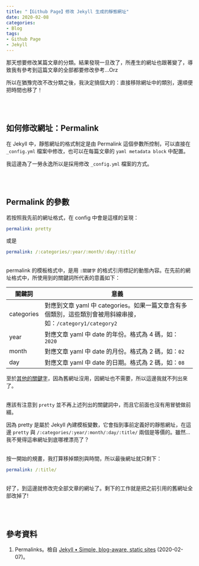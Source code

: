 ```yaml
---
title: "【Github Page】修改 Jekyll 生成的靜態網址"
date: 2020-02-08
categories:
- Blog
tags:
- Github Page
- Jekyll
--- 
```


那天想要修改某篇文章的分類。結果發現一旦改了，所產生的網址也跟著變了，導致我有參考到這篇文章的全部都要修改參考...Orz
 
所以在猶豫完改不改分類之後，我決定搞個大的：直接<span class='label'>移除網址中的類別</span>，還順便把<span class='label'>時間也移了</span>！
<!--more-->
<br><br>  

## 如何修改網址：Permalink
在 Jekyll 中，靜態網址的格式制定是由 <span class='label'>Permalink</span> 這個參數所控制，可以直接在 `_config.yml` 檔案中修改，也可以在每篇文章的 `yaml metadata block` 中配置。

我這邊為了一勞永逸所以是採用修改 `_config.yml` 檔案的方式。

<br><br> 

## Permalink 的參數
若按照我先前的網址格式，在 config 中會是這樣的呈現：

```yaml
permalink: pretty
```
或是
```yaml
permalink: /:categories/:year/:month/:day/:title/
```

<br> permalink 的模板格式中，是用 `:關鍵字` 的格式引用標記的動態內容。在先前的網址格式中，所使用到的關鍵詞所代表的意義如下：

|關鍵詞|意義|
|---|---|
|categories| 對應到文章 yaml 中 categories。如果一篇文章含有多個類別，這些類別會被用斜線串接，如：`/category1/category2`|
|year| 對應文章 yaml 中 date 的年份。格式為 4 碼，如：`2020`|
|month| 對應文章 yaml 中 date 的月份。格式為 2 碼，如：`02`|
|day| 對應文章 yaml 中 date 的日期。格式為 2 碼，如：`08`|

至於[其他的關鍵字](https://jekyllrb.com/docs/permalinks/#placeholders)，因為舊網址沒用，因網址也不需要，所以這邊我就不列出來了。

<br> 應該有注意到 `pretty` 並不再上述列出的關鍵詞中，而且它前面也沒有用冒號做前綴。

因為 pretty 是屬於 Jekyll <span class='label'>內建模板變數</span>，它會指到事前定義好的靜態網址，在這邊 `pretty` 與 `/:categories/:year/:month/:day/:title/` 兩個是等價的。雖然...我不覺得這串網址到底哪裡漂亮了？

<br> 按一開始的規畫，我打算移掉類別與時間，所以最後網址就只剩下：
```yaml
permalink: /:title/
```

<br> 好了，到這邊就修改完全部文章的網址了。剩下的工作就是把之前引用的舊網址全部改掉了!

<br><br> 

## 參考資料 
1. Permalinks。檢自 [Jekyll • Simple, blog-aware, static sites](https://jekyllrb.com/docs/permalinks/) (2020-02-07)。